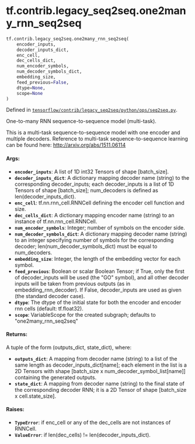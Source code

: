 <div itemscope itemtype="http://developers.google.com/ReferenceObject">
<meta itemprop="name" content="tf.contrib.legacy_seq2seq.one2many_rnn_seq2seq" />
</div>

# tf.contrib.legacy_seq2seq.one2many_rnn_seq2seq

``` python
tf.contrib.legacy_seq2seq.one2many_rnn_seq2seq(
    encoder_inputs,
    decoder_inputs_dict,
    enc_cell,
    dec_cells_dict,
    num_encoder_symbols,
    num_decoder_symbols_dict,
    embedding_size,
    feed_previous=False,
    dtype=None,
    scope=None
)
```



Defined in [`tensorflow/contrib/legacy_seq2seq/python/ops/seq2seq.py`](https://www.tensorflow.org/code/tensorflow/contrib/legacy_seq2seq/python/ops/seq2seq.py).

One-to-many RNN sequence-to-sequence model (multi-task).

This is a multi-task sequence-to-sequence model with one encoder and multiple
decoders. Reference to multi-task sequence-to-sequence learning can be found
here: http://arxiv.org/abs/1511.06114

#### Args:

* <b>`encoder_inputs`</b>: A list of 1D int32 Tensors of shape [batch_size].
* <b>`decoder_inputs_dict`</b>: A dictionary mapping decoder name (string) to
    the corresponding decoder_inputs; each decoder_inputs is a list of 1D
    Tensors of shape [batch_size]; num_decoders is defined as
    len(decoder_inputs_dict).
* <b>`enc_cell`</b>: tf.nn.rnn_cell.RNNCell defining the encoder cell function and
    size.
* <b>`dec_cells_dict`</b>: A dictionary mapping encoder name (string) to an
    instance of tf.nn.rnn_cell.RNNCell.
* <b>`num_encoder_symbols`</b>: Integer; number of symbols on the encoder side.
* <b>`num_decoder_symbols_dict`</b>: A dictionary mapping decoder name (string) to an
    integer specifying number of symbols for the corresponding decoder;
    len(num_decoder_symbols_dict) must be equal to num_decoders.
* <b>`embedding_size`</b>: Integer, the length of the embedding vector for each symbol.
* <b>`feed_previous`</b>: Boolean or scalar Boolean Tensor; if True, only the first of
    decoder_inputs will be used (the "GO" symbol), and all other decoder
    inputs will be taken from previous outputs (as in embedding_rnn_decoder).
    If False, decoder_inputs are used as given (the standard decoder case).
* <b>`dtype`</b>: The dtype of the initial state for both the encoder and encoder
    rnn cells (default: tf.float32).
* <b>`scope`</b>: VariableScope for the created subgraph; defaults to
    "one2many_rnn_seq2seq"


#### Returns:

A tuple of the form (outputs_dict, state_dict), where:
* <b>`outputs_dict`</b>: A mapping from decoder name (string) to a list of the same
      length as decoder_inputs_dict[name]; each element in the list is a 2D
      Tensors with shape [batch_size x num_decoder_symbol_list[name]]
      containing the generated outputs.
* <b>`state_dict`</b>: A mapping from decoder name (string) to the final state of the
      corresponding decoder RNN; it is a 2D Tensor of shape
      [batch_size x cell.state_size].


#### Raises:

* <b>`TypeError`</b>: if enc_cell or any of the dec_cells are not instances of RNNCell.
* <b>`ValueError`</b>: if len(dec_cells) != len(decoder_inputs_dict).